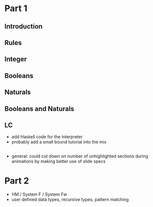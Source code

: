 
# Part 1
## Introduction
## Rules
## Integer
## Booleans
## Naturals
## Booleans and Naturals

## LC
- add Haskell code for the interpreter
- probably add a small bound tutorial into the mix

##
- general: could cut down on number of unhighlighted sections during animations by making better use of slide specs

# Part 2
- HM / System F / System Fw
- user defined data types, recursive types, pattern matching

